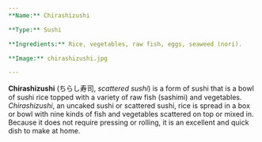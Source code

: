 ```yaml
---
**Name:** Chirashizushi

**Type:** Sushi

**Ingredients:** Rice, vegetables, raw fish, eggs, seaweed (nori).

**Image:** chirashizushi.jpg

---
```


**Chirashizushi** (ちらし寿司, *scattered sushi*) is a form of sushi that is a bowl of sushi rice topped with a variety of raw fish (sashimi) and vegetables. *Chirashizushi*, an uncaked sushi or scattered sushi, rice is spread in a box or bowl with nine kinds of fish and vegetables scattered on top or mixed in. Because it does not require pressing or rolling, it is an excellent and quick dish to make at home.